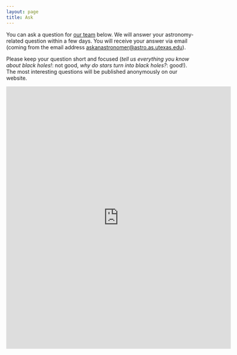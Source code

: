 ```yaml
---
layout: page
title: Ask
---
```

You can ask a question for [our team](/about) below. We will answer your astronomy-related question within a few days. You will receive your answer via email (coming from the email address askanastronomer@astro.as.utexas.edu).

Please keep your question short and focused (*tell us everything you know about black holes!*: not good, *why do stars turn into black holes?*: good!). The most interesting questions will be published anonymously on our website.

<iframe src="https://docs.google.com/forms/d/15Ab6jaV61aIti60ADBnB4sBZoSFrcBwNez6GIvUHX8Q/viewform?embedded=true" width="600" height="700" frameborder="0" marginheight="0" marginwidth="0">Loading...</iframe>

